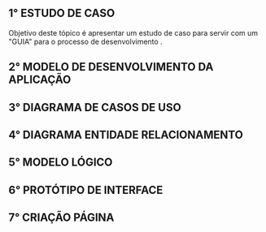 ## 1° ESTUDO DE CASO
Objetivo deste tópico é apresentar um estudo de caso para servir com um "GUIA" para o processo de desenvolvimento .

## 2° MODELO DE DESENVOLVIMENTO DA APLICAÇÃO 

## 3° DIAGRAMA DE CASOS DE USO 

## 4° DIAGRAMA ENTIDADE RELACIONAMENTO

## 5° MODELO LÓGICO  

## 6° PROTÓTIPO DE INTERFACE 

## 7° CRIAÇÃO PÁGINA  
